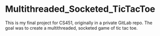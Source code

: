 # Multithreaded_Socketed_TicTacToe
This is my final project for CS451, originally in a private GitLab repo.
The goal was to create a multithreaded, socketed game of tic tac toe.
